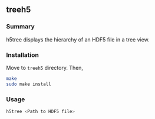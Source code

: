 ## treeh5

### Summary
h5tree displays the hierarchy of an HDF5 file in a tree view.



### Installation
Move to `treeh5` directory.
Then,
```bash
make
sudo make install
```

### Usage
```bash
h5tree <Path to HDF5 file>
```